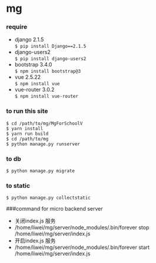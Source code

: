 # mg
### require 
* django 2.1.5  
`$ pip install Django==2.1.5`
* django-users2  
`$ pip install django-users2`
* bootstrap 3.4.0  
`$ npm install bootstrap@3`
* vue 2.5.22  
`$ npm install vue`
* vue-router 3.0.2  
`$ npm install vue-router`
### to run this site
`$ cd /path/to/mg/MgForSchoolV`  
`$ yarn install`  
`$ yarn run build`  
`$ cd /path/to/mg`  
`$ python manage.py runserver`  

### to db
`$ python manage.py migrate`  

### to static
`$ python manage.py collectstatic`

###command for micro backend server
- 关闭index.js 服务
- /home/liwei/mg/server/node_modules/.bin/forever stop /home/liwei/mg/server/index.js
- 开启index.js 服务
- /home/liwei/mg/server/node_modules/.bin/forever start /home/liwei/mg/server/index.js